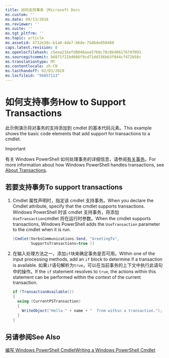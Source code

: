 ```yaml
---
title: 如何支持事务 |Microsoft Docs
ms.custom: ''
ms.date: 09/13/2016
ms.reviewer: ''
ms.suite: ''
ms.tgt_pltfrm: ''
ms.topic: article
ms.assetid: 4732e38c-b1a0-4de7-b6de-75dbde850488
caps.latest.revision: 8
ms.openlocfilehash: c5eea216efd8048aee5768c78c0b48617670f091
ms.sourcegitcommit: b6871f21bd666f9cd71dd336bb3f844cf472b56c
ms.translationtype: MT
ms.contentlocale: zh-CN
ms.lasthandoff: 02/03/2019
ms.locfileid: "56857113"
---
```

# <a name="how-to-support-transactions"></a><span data-ttu-id="36645-102">如何支持事务</span><span class="sxs-lookup"><span data-stu-id="36645-102">How to Support Transactions</span></span>

<span data-ttu-id="36645-103">此示例演示将对事务的支持添加到 cmdlet 的基本代码元素。</span><span class="sxs-lookup"><span data-stu-id="36645-103">This example shows the basic code elements that add support for transactions to a cmdlet.</span></span>

> [!IMPORTANT]
> <span data-ttu-id="36645-104">有关 Windows PowerShell 如何处理事务的详细信息，请参阅[有关事务][about_Transactions]。</span><span class="sxs-lookup"><span data-stu-id="36645-104">For more information about how Windows PowerShell handles transactions, see [About Transactions][about_Transactions].</span></span>

## <a name="to-support-transactions"></a><span data-ttu-id="36645-105">若要支持事务</span><span class="sxs-lookup"><span data-stu-id="36645-105">To support transactions</span></span>

1. <span data-ttu-id="36645-106">Cmdlet 属性声明时，指定该 cmdlet 支持事务。</span><span class="sxs-lookup"><span data-stu-id="36645-106">When you declare the Cmdlet attribute, specify that the cmdlet supports transactions.</span></span>
   <span data-ttu-id="36645-107">Windows PowerShell 时该 cmdlet 支持事务，将添加`UseTransaction`cmdlet 将在运行时参数。</span><span class="sxs-lookup"><span data-stu-id="36645-107">When the cmdlet supports transactions, Windows PowerShell adds the `UseTransaction` parameter to the cmdlet when it is run.</span></span>

    ```csharp
    [Cmdlet(VerbsCommunications.Send, "GreetingTx",
            SupportsTransactions=true )]
    ```

2. <span data-ttu-id="36645-108">在输入处理方法之一，添加`if`块来确定事务是否可用。</span><span class="sxs-lookup"><span data-stu-id="36645-108">Within one of the input processing methods, add an `if` block to determine if a transaction is available.</span></span>
   <span data-ttu-id="36645-109">如果`if`语句解析为`true`，可以在当前事务的上下文中执行此语句中的操作。</span><span class="sxs-lookup"><span data-stu-id="36645-109">If the `if` statement resolves to `true`, the actions within this statement can be performed within the context of the current transaction.</span></span>

    ```csharp
    if (TransactionAvailable())
    {
      using (CurrentPSTransaction)
      {
        WriteObject("Hello " + name + "  from within a transaction.");
      }
    }
    ```

## <a name="see-also"></a><span data-ttu-id="36645-110">另请参阅</span><span class="sxs-lookup"><span data-stu-id="36645-110">See Also</span></span>

[<span data-ttu-id="36645-111">编写 Windows PowerShell Cmdlet</span><span class="sxs-lookup"><span data-stu-id="36645-111">Writing a Windows PowerShell Cmdlet</span></span>](./writing-a-windows-powershell-cmdlet.md)

<!-- External URLs -->

[about_Transactions]: /powershell/module/Microsoft.PowerShell.Core/About/about_Transactions

